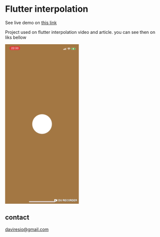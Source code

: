 # Flutter interpolation

See live demo on <a href="https://flutter-interpolation.daviresio.com" target="_blank">this link</a>

Project used on flutter interpolation video and article. you can see then on liks bellow


![](screenshot.gif)

## contact
daviresio@gmail.com
